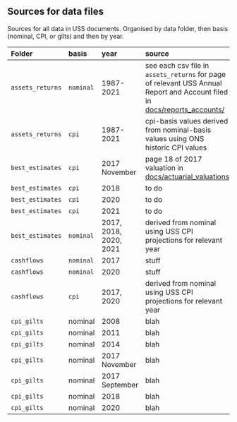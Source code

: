 ## Sources for data files 

Sources for all data in USS documents. Organised by data folder, then basis (nominal, CPI, or gilts) and then by year.


| Folder | basis | year | source |
|:--|:--|:--|:--| 
| `assets_returns`| `nominal`| 1987-2021 |see each csv file in `assets_returns` for page of relevant USS Annual Report and Account filed in [docs/reports_accounts/](https://github.com/SussexUCU/USS/tree/main/docs/reports_accounts 'report_accounts') |   
| `assets_returns`| `cpi`| 1987-2021 | cpi-basis values derived from nominal-basis values using ONS historic CPI values|   
| `best_estimates`| `cpi`| 2017 November |page 18 of 2017 valuation in [docs/actuarial_valuations](https://github.com/SussexUCU/USS/tree/main/docs/actuarial_valuations "2017 valuation") |  
| `best_estimates`| `cpi`| 2018 |to do |   
| `best_estimates`| `cpi`| 2020 |to do | 
| `best_estimates`| `cpi`| 2021 |to do | 
| `best_estimates`| `nominal`| 2017, 2018, 2020, 2021 |derived from nominal using USS CPI projections for relevant year | 
| `cashflows`| `nominal`| 2017 | stuff |   
| `cashflows`| `nominal`| 2020 | stuff |   
| `cashflows`| `cpi`| 2017, 2020 | derived from nominal using USS CPI projections for relevant year |   
| `cpi_gilts`| nominal| 2008 | blah |   
| `cpi_gilts`| nominal| 2011 | blah |   
| `cpi_gilts`| nominal| 2014 | blah |   
| `cpi_gilts`| nominal| 2017 November | blah |   
| `cpi_gilts`| nominal| 2017 September | blah |   
| `cpi_gilts`| nominal| 2018 | blah |   
| `cpi_gilts`| nominal| 2020 | blah |   
